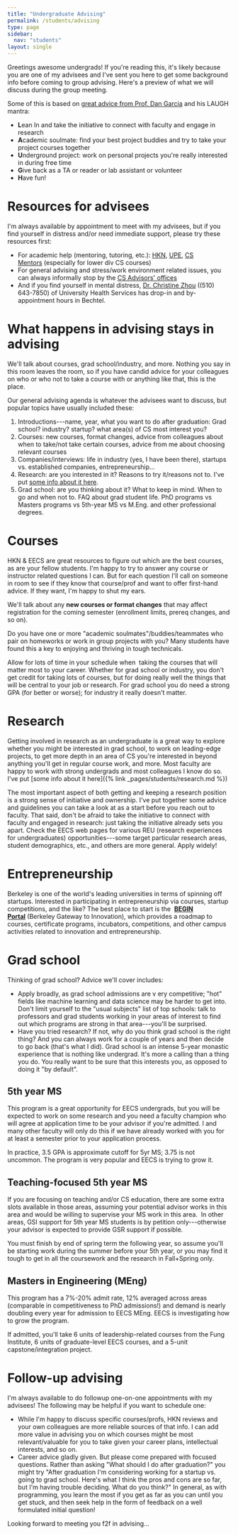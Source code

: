 ```yaml
---
title: "Undergraduate Advising"
permalink: /students/advising
type: page
sidebar:
  nav: "students"
layout: single
---
```


Greetings awesome undergrads! If you're reading this, it's likely because you are one of my advisees and I've sent you here to get some background info before coming to group advising. Here's a preview of what we will discuss during the group meeting.

Some of this is based on [great advice from Prof. Dan Garcia](https://docs.google.com/document/d/1En5BXKGzGuu0R4jKG9HVE8ASMjmlJsa6U9Ng7UZa5wI/edit) and his LAUGH mantra:

-   **L**ean In and take the initiative to connect with faculty and engage in research
-   **A**cademic soulmate: find your best project buddies and try to take your project courses together
-   **U**nderground project: work on personal projects you're really interested in during free time
-   **G**ive back as a TA or reader or lab assistant or volunteer
-   **H**ave fun!

# Resources for advisees


I'm always available by appointment to meet with my advisees, but if you find yourself in distress and/or need immediate support, please try these resources first:

-   For academic help (mentoring, tutoring, etc.): [HKN](http://hkn.eecs.berkeley.edu/), [UPE](https://upe.cs.berkeley.edu/), [CS Mentors](https://csmberkeley.github.io/#/) (especially for lower div CS courses)
-   For general advising and stress/work environment related issues, you can always informally stop by the [CS Advisors' offices](https://eecs.berkeley.edu/resources/undergrads/cs/advising)
-   And if you find yourself in mental distress, [Dr. Christine Zhou](mailto:christinez@uhs.berkeley.edu) ((510) 643-7850) of University Health Services has drop-in and by-appointment hours in Bechtel.

# What happens in advising stays in advising


We'll talk about courses, grad school/industry, and more. Nothing you say in this room leaves the room, so if you have candid advice for your colleagues on who or who not to take a course with or anything like that, this is the place.

Our general advising agenda is whatever the advisees want to discuss, but popular topics have usually included these:

1.  Introductions---name, year, what you want to do after graduation: Grad school? industry? startup? what area(s) of CS most interest you? 
2.  Courses: new courses, format changes, advice from colleagues about when to take/not take certain courses, advice from me about choosing relevant courses
3.  Companies/interviews: life in industry (yes, I have been there), startups vs. established companies, entrepreneurship...
4.  Research: are you interested in it? Reasons to try it/reasons not to. I've put [some info about it here](http://www.armandofox.com/for-students/undergraduate-research).
5.  Grad school: are you thinking about it? What to keep in mind. When to go and when not to. FAQ about grad student life. PhD programs vs Masters programs vs 5th-year MS vs M.Eng. and other professional degrees.

# Courses


HKN & EECS are great resources to figure out which are the best courses, as are your fellow students. I'm happy to try to answer any course or instructor related questions I can. But for each question I'll call on someone in room to see if they know that course/prof and want to offer first-hand advice. If they want, I'm happy to shut my ears.

We'll talk about any **new courses or format changes** that may affect registration for the coming semester (enrollment limits, prereq changes, and so on).

Do you have one or more "academic soulmates"/buddies/teammates who pair on homeworks or work in group projects with you? Many students have found this a key to enjoying and thriving in tough technicals.

Allow for lots of time in your schedule when  taking the courses that will matter most to your career. Whether for grad school or industry, you don't get credit for taking lots of courses, but for doing really well the things that will be central to your job or research. For grad school you do need a strong GPA (for better or worse); for industry it really doesn't matter.

# Research


Getting involved in research as an undergraduate is a great way to
explore whether you might be interested in grad school, to work on
leading-edge projects, to get more depth in an area of CS you're
interested in beyond anything you'll get in regular course work, and
more. Most faculty are happy to work with strong undergrads and most
colleagues I know do so. I've put [some info about it here]({%
link _pages/students/research.md %})

The most important aspect of both getting and keeping a research
position is a strong sense of initiative and ownership. I've put
together some advice and guidelines you can take a look at as a start
before you reach out to faculty. That said, don't be afraid to take
the initiative to connect with faculty and engaged in research: just
taking the initiative already sets you apart.  Check the EECS web
pages for various REU (research experiences for undergraduates)
opportunities---some target particular research areas, student
demographics, etc., and others are more general.  Apply widely!

# Entrepreneurship


Berkeley is one of the world's leading universities in terms of spinning off startups. Interested in participating in entrepreneurship via courses, startup competitions, and the like? The best place to start is the  [**BEGIN Portal**](http://begin.berkeley.edu/) (Berkeley Gateway to Innovation), which provides a roadmap to courses, certificate programs, incubators, competitions, and other campus activities related to innovation and entrepreneurship.

# Grad school


Thinking of grad school? Advice we'll cover includes:

-   Apply broadly, as grad school admissions are v ery competitive; "hot" fields like machine learning and data science may be harder to get into. Don't limit yourself to the "usual subjects" list of top schools: talk to professors and grad students working in your areas of interest to find out which programs are strong in that area---you'll be surprised.
-   Have you tried research? If not, why do you think grad school is the right thing? And you can always work for a couple of years and then decide to go back (that's what I did). Grad school is an intense 5-year monastic experience that is nothing like undergrad. It's more a calling than a thing you do. You really want to be sure that this interests you, as opposed to doing it "by default".

## 5th year MS

This program is a great opportunity for EECS undergrads, but you will be expected to work on some research and you need a faculty champion who will agree at application time to be your advisor if you're admitted. I and many other faculty will only do this if we have already worked with you for at least a semester prior to your application process.

In practice, 3.5 GPA is approximate cutoff for 5yr MS; 3.75 is not uncommon. The program is very popular and EECS is trying to grow it.  

## Teaching-focused 5th year MS

If you are focusing on teaching and/or CS education, there are some extra slots available in those areas, assuming your potential advisor works in this area and would be willing to supervise your MS work in this area.  In other areas, GSI support for 5th year MS students is by petition only---otherwise your advisor is expected to provide GSR support if possible.

You must finish by end of spring term the following year, so assume you'll be starting work during the summer before your 5th year, or you may find it tough to get in all the coursework and the research in Fall+Spring only.

## Masters in Engineering (MEng)

This program has a 7%-20% admit rate, 12% averaged across areas (comparable in competitiveness to PhD admissions!) and demand is nearly doubling every year for admission to EECS MEng. EECS is investigating how to grow the program.

If admitted, you'll take 6 units of leadership-related courses from the Fung Institute, 6 units of graduate-level EECS courses, and a 5-unit capstone/integration project.

# Follow-up advising

I'm always available to do followup one-on-one appointments with my advisees! The following may be helpful if you want to schedule one:

-   While I'm happy to discuss specific courses/profs, HKN reviews and your own colleagues are more reliable sources of that info. I can add more value in advising you on which courses might be most relevant/valuable for you to take given your career plans, intellectual interests, and so on.
-   Career advice gladly given. But please come prepared with focused questions. Rather than asking "What should I do after graduation?" you might try "After graduation I'm considering working for a startup vs. going to grad school. Here's what I think the pros and cons are so far, but I'm having trouble deciding. What do you think?" In general, as with programming, you learn the most if you get as far as you can until you get stuck, and then seek help in the form of feedback on a well formulated initial question!

Looking forward to meeting you f2f in advising...
